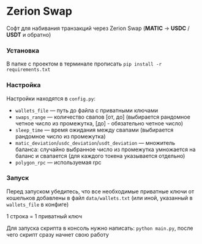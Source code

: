 # Zerion Swap
Софт для набивания транзакций через Zerion Swap (**MATIC** -> **USDC** / **USDT** и обратно)

### Установка

В папке с проектом в терминале прописать `pip install -r requirements.txt`

### Настройка

Настройки находятся в `config.py`:
* `wallets_file` — путь до файла с приватными ключами
* `swaps_range` — количество свапов [от, до] (выбирается рандомное четное число из промежутка, [до] - обязательно четное число)
* `sleep_time` — время ожидания между свапами (выбирается рандомное число из промежутка)
* `matic_deviation`/`usdc_deviation`/`usdt_deviation` — множитель баланса: случайно выбранное число из промежутка умножается на баланс и свапается (для каждого токена указывается отдельно)
* `polygon_rpc` — используемая rpc

### Запуск

Перед запуском убедитесь, что все необходимые приватные ключи от кошельков добавлены в файл `data/wallets.txt` (или иной, указанный в `wallets_file` в конфиге)  

1 строка = 1 приватный ключ

Для запуска скрипта в консоль нужно написать: `python main.py`, после чего скрипт сразу начнет свою работу
